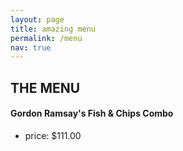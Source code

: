 ```yaml
---
layout: page
title: amazing menu
permalink: /menu
nav: true
---
```


## THE MENU 



#### Gordon Ramsay's Fish & Chips Combo

- price: $111.00

<p align="center">
  <img width="460" height="450" src="![images[(assets/images/fishnchips.png)>
</p>
